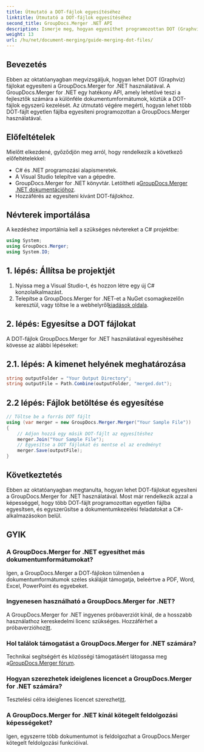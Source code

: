 ```yaml
---
title: Útmutató a DOT-fájlok egyesítéséhez
linktitle: Útmutató a DOT-fájlok egyesítéséhez
second_title: GroupDocs.Merger .NET API
description: Ismerje meg, hogyan egyesíthet programozottan DOT (Graphviz) fájlokat a GroupDocs.Merger for .NET használatával. Könnyedén egyesíthet, kombinálhat és kezelhet DOT-fájlokat.
weight: 13
url: /hu/net/document-merging/guide-merging-dot-files/
---
```

## Bevezetés
Ebben az oktatóanyagban megvizsgáljuk, hogyan lehet DOT (Graphviz) fájlokat egyesíteni a GroupDocs.Merger for .NET használatával. A GroupDocs.Merger for .NET egy hatékony API, amely lehetővé teszi a fejlesztők számára a különféle dokumentumformátumok, köztük a DOT-fájlok egyszerű kezelését. Az útmutató végére megérti, hogyan lehet több DOT-fájlt egyetlen fájlba egyesíteni programozottan a GroupDocs.Merger használatával.
## Előfeltételek
Mielőtt elkezdené, győződjön meg arról, hogy rendelkezik a következő előfeltételekkel:
- C# és .NET programozási alapismeretek.
- A Visual Studio telepítve van a gépedre.
-  GroupDocs.Merger for .NET könyvtár. Letöltheti a[GroupDocs.Merger .NET dokumentációhoz](https://tutorials.groupdocs.com/merger/net/).
- Hozzáférés az egyesíteni kívánt DOT-fájlokhoz.

## Névterek importálása
A kezdéshez importálnia kell a szükséges névtereket a C# projektbe:
```csharp
using System; 
using GroupDocs.Merger;
using System.IO;
```
## 1. lépés: Állítsa be projektjét
1. Nyissa meg a Visual Studio-t, és hozzon létre egy új C# konzolalkalmazást.
2.  Telepítse a GroupDocs.Merger for .NET-et a NuGet csomagkezelőn keresztül, vagy töltse le a webhelyről[kiadások oldala](https://releases.groupdocs.com/merger/net/).
## 2. lépés: Egyesítse a DOT fájlokat
A DOT-fájlok GroupDocs.Merger for .NET használatával egyesítéséhez kövesse az alábbi lépéseket:
## 2.1. lépés: A kimenet helyének meghatározása
```csharp
string outputFolder = "Your Output Directory";
string outputFile = Path.Combine(outputFolder, "merged.dot");
```
## 2.2 lépés: Fájlok betöltése és egyesítése
```csharp
// Töltse be a forrás DOT fájlt
using (var merger = new GroupDocs.Merger.Merger("Your Sample File"))
{
    // Adjon hozzá egy másik DOT-fájlt az egyesítéshez
    merger.Join("Your Sample File");
    // Egyesítse a DOT fájlokat és mentse el az eredményt
    merger.Save(outputFile);
}
```

## Következtetés
Ebben az oktatóanyagban megtanulta, hogyan lehet DOT-fájlokat egyesíteni a GroupDocs.Merger for .NET használatával. Most már rendelkezik azzal a képességgel, hogy több DOT-fájlt programozottan egyetlen fájlba egyesítsen, és egyszerűsítse a dokumentumkezelési feladatokat a C#-alkalmazásokon belül.

## GYIK
### A GroupDocs.Merger for .NET egyesíthet más dokumentumformátumokat?
Igen, a GroupDocs.Merger a DOT-fájlokon túlmenően a dokumentumformátumok széles skáláját támogatja, beleértve a PDF, Word, Excel, PowerPoint és egyebeket.
### Ingyenesen használható a GroupDocs.Merger for .NET?
 A GroupDocs.Merger for .NET ingyenes próbaverziót kínál, de a hosszabb használathoz kereskedelmi licenc szükséges. Hozzáférhet a próbaverzióhoz[itt](https://releases.groupdocs.com/).
### Hol találok támogatást a GroupDocs.Merger for .NET számára?
 Technikai segítségért és közösségi támogatásért látogassa meg a[GroupDocs.Merger fórum](https://forum.groupdocs.com/c/merger/32).
### Hogyan szerezhetek ideiglenes licencet a GroupDocs.Merger for .NET számára?
 Tesztelési célra ideiglenes licencet szerezhet[itt](https://purchase.groupdocs.com/temporary-license/).
### A GroupDocs.Merger for .NET kínál kötegelt feldolgozási képességeket?
Igen, egyszerre több dokumentumot is feldolgozhat a GroupDocs.Merger kötegelt feldolgozási funkcióival.